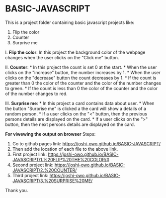 # BASIC-JAVASCRIPT
This is a project folder containing basic javascript projects like:
1. Flip the color
2. Counter
3. Surprise me

I. **Flip the color**: In this project the background color of the webpage changes when the user clicks on the "Click me" button.

II. **Counter**: * In this project the count is set 0 at the start. 
                 * When the user clicks on the "increase" button, the number increases by 1. 
                 * When the user clicks on the "decrease" button the count decreases by 1.
                 * If the count is greater than 0 the color of the counter and the color of the number changes to green.
                 * If the count is less than 0 the color of the counter and the color of the number changes to red.
                 
III. **Surprise me**: * In this project a card contains data about user.
                      * When the button "Surprise me" is clicked a the card will show a details of a random person.
                      * If a user clicks on the "<" button, then the previous persons details are displayed on the card.
                      * If a user clicks on the ">" button, then the next persons details are displayed on the card.
                      
**For viwewing the output on browser**
Steps:
1. Go to github pages link: https://joshi-owo.github.io/BASIC-JAVASCRIPT/
2. Then add the location of each file to the above link.
3. First project link: https://joshi-owo.github.io/BASIC-JAVASCRIPT/1.%20FLIP%20THE%20COLOR/#
4. Second project link:  https://joshi-owo.github.io/BASIC-JAVASCRIPT/2.%20COUNTER/
5. Third project link: https://joshi-owo.github.io/BASIC-JAVASCRIPT/3.%20SURPRISE%20ME/

Thank you.

